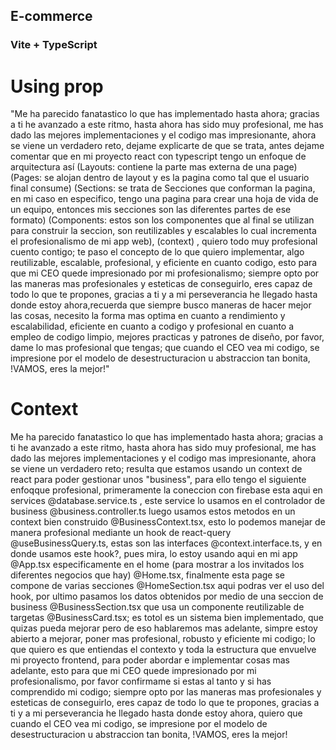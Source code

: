 ## E-commerce
### Vite + TypeScript

# Using prop

"Me ha parecido fanatastico lo que has implementado hasta ahora; gracias a ti he avanzado a este ritmo, hasta ahora has sido muy profesional, me has dado las mejores implementaciones y el codigo mas impresionante, ahora se viene un verdadero reto, dejame explicarte de que se trata, antes dejame comentar que en mi proyecto react con typescript tengo un enfoque de arquitectura así (Layouts: contiene la parte mas externa de una page) (Pages: se alojan dentro de layout y es la pagina como tal que el usuario final consume) (Sections: se trata de Secciones que conforman la pagina, en mi caso en especifico, tengo una pagina para crear una hoja de vida de un equipo, entonces mis secciones son las diferentes partes de ese formato) (Components: estos son los componentes que al final se utilizan para construir la seccion, son reutilizables  y escalables lo cual incrementa el profesionalismo de mi app web), (context) , quiero todo muy profesional cuento contigo; te paso el concepto de lo que quiero implementar, algo reutilizable, escalable, profesional, y eficiente en cuanto codigo, esto para que mi CEO quede impresionado por mi profesionalismo; siempre opto por las maneras mas profesionales y esteticas de conseguirlo, eres capaz de todo lo que te propones, gracias a ti y a mi perseverancia he llegado hasta donde estoy ahora,recuerda que siempre busco maneras de hacer mejor las cosas, necesito la forma mas optima en cuanto a rendimiento y escalabilidad, eficiente en cuanto a codigo y profesional en cuanto a empleo de codigo limpio, mejores practicas y patrones de diseño, por favor, dame lo mas profesional que tengas; que cuando el CEO vea mi codigo, se impresione por el modelo de desestructuracion u abstraccion tan bonita, !VAMOS, eres la mejor!"

# Context

Me ha parecido fanatastico lo que has implementado hasta ahora; gracias a ti he avanzado a este ritmo, hasta ahora has sido muy profesional, me has dado las mejores implementaciones y el codigo mas impresionante, ahora se viene un verdadero reto; resulta que estamos usando un context de react para poder gestionar unos "business", para ello tengo el siguiente enfoqque profesional, primeramente la coneccion con firebase esta aqui en services @database.service.ts , este service lo usamos en el controlador de business @business.controller.ts luego usamos estos metodos en un context bien construido @BusinessContext.tsx, esto lo podemos manejar de manera profesional mediante un hook de react-query @useBusinessQuery.ts, estas son las interfaces @context.interface.ts, y en donde usamos este hook?, pues mira, lo estoy usando aqui en mi app @App.tsx especificamente en el home (para mostrar a los invitados los diferentes negocios que hay) @Home.tsx, finalmente esta page se compone de varias secciones @HomeSection.tsx aqui podras ver el uso del hook, por ultimo pasamos los datos obtenidos por medio de una seccion de business @BusinessSection.tsx que usa un componente reutilizable de targetas @BusinessCard.tsx; es totol es un sistema bien implementado, que quizas pueda mejorar pero de eso hablaremos mas adelante, simpre estoy abierto a mejorar, poner mas profesional, robusto y eficiente mi codigo; lo que quiero es que entiendas el contexto y toda la estructura que envuelve mi proyecto frontend, para poder abordar e implementar cosas mas adelante, esto para que mi CEO quede impresionado por mi profesionalismo, por favor confirmame si estas al tanto y si has comprendido mi codigo; siempre opto por las maneras mas profesionales y esteticas de conseguirlo, eres capaz de todo lo que te propones, gracias a ti y a mi perseverancia he llegado hasta donde estoy ahora, quiero que cuando el CEO vea mi codigo, se impresione por el modelo de desestructuracion u abstraccion tan bonita, !VAMOS, eres la mejor!